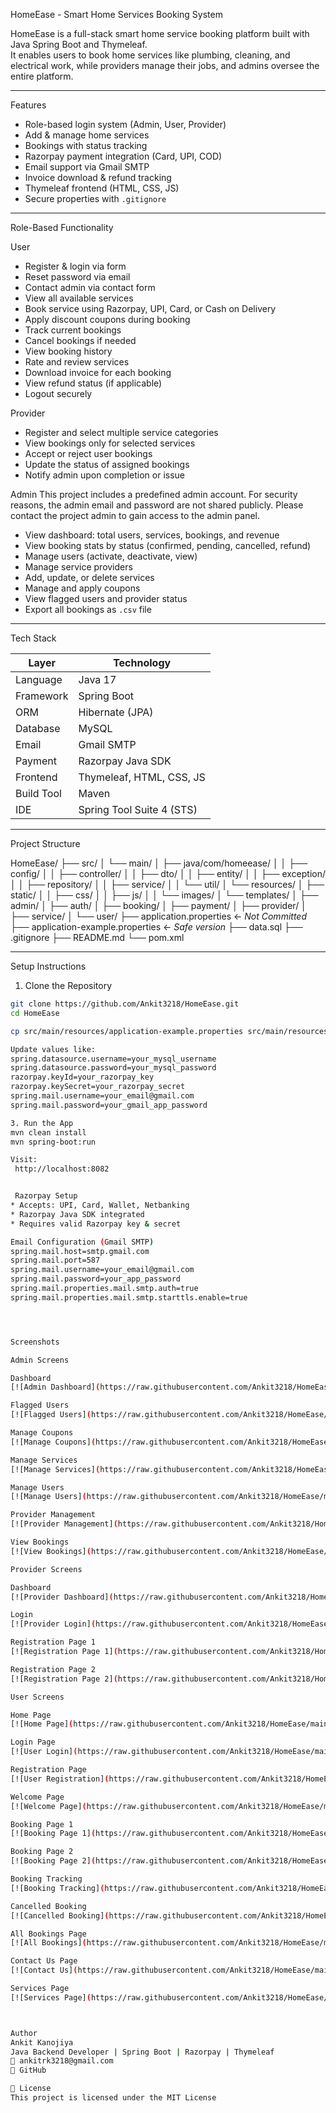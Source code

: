  HomeEase - Smart Home Services Booking System

HomeEase is a full-stack smart home service booking platform built with Java Spring Boot and Thymeleaf.  
It enables users to book home services like plumbing, cleaning, and electrical work, while providers manage their jobs, and admins oversee the entire platform.

---

 Features

-  Role-based login system (Admin, User, Provider)
-  Add & manage home services
-  Bookings with status tracking
-  Razorpay payment integration (Card, UPI, COD)
-  Email support via Gmail SMTP
-  Invoice download & refund tracking
-  Thymeleaf frontend (HTML, CSS, JS)
-  Secure properties with `.gitignore`

---

 Role-Based Functionality

 User
- Register & login via form
- Reset password via email
- Contact admin via contact form
- View all available services
- Book service using Razorpay, UPI, Card, or Cash on Delivery
- Apply discount coupons during booking
- Track current bookings
- Cancel bookings if needed
- View booking history
- Rate and review services
- Download invoice for each booking
- View refund status (if applicable)
- Logout securely

 Provider
- Register and select multiple service categories
- View bookings only for selected services
- Accept or reject user bookings
- Update the status of assigned bookings
- Notify admin upon completion or issue

 Admin
This project includes a predefined admin account.
 For security reasons, the admin email and password are not shared publicly.
 Please contact the project admin to gain access to the admin panel.

- View dashboard: total users, services, bookings, and revenue
- View booking stats by status (confirmed, pending, cancelled, refund)
- Manage users (activate, deactivate, view)
- Manage service providers
- Add, update, or delete services
- Manage and apply coupons
- View flagged users and provider status
- Export all bookings as `.csv` file

---

 Tech Stack

| Layer         | Technology                  |
|---------------|-----------------------------|
| Language      | Java 17                     |
| Framework     | Spring Boot                 |
| ORM           | Hibernate (JPA)             |
| Database      | MySQL                       |
| Email         | Gmail SMTP                  |
| Payment       | Razorpay Java SDK           |
| Frontend      | Thymeleaf, HTML, CSS, JS    |
| Build Tool    | Maven                       |
| IDE           | Spring Tool Suite 4 (STS)   |

---

 Project Structure

HomeEase/
├── src/
│   └── main/
│       ├── java/com/homeease/
│       │   ├── config/
│       │   ├── controller/
│       │   ├── dto/
│       │   ├── entity/
│       │   ├── exception/
│       │   ├── repository/
│       │   ├── service/
│       │   └── util/
│       └── resources/
│           ├── static/
│           │   ├── css/
│           │   ├── js/
│           │   └── images/
│           └── templates/
│               ├── admin/
│               ├── auth/
│               ├── booking/
│               ├── payment/
│               ├── provider/
│               ├── service/
│               └── user/
├── application.properties         ←  *Not Committed*
├── application-example.properties ←  *Safe version*
├── data.sql
├── .gitignore
├── README.md
└── pom.xml


---

 Setup Instructions

 1. Clone the Repository

```bash
git clone https://github.com/Ankit3218/HomeEase.git
cd HomeEase

cp src/main/resources/application-example.properties src/main/resources/application.properties

Update values like:
spring.datasource.username=your_mysql_username
spring.datasource.password=your_mysql_password
razorpay.keyId=your_razorpay_key
razorpay.keySecret=your_razorpay_secret
spring.mail.username=your_email@gmail.com
spring.mail.password=your_gmail_app_password

3. Run the App
mvn clean install
mvn spring-boot:run

Visit:
 http://localhost:8082


 Razorpay Setup
* Accepts: UPI, Card, Wallet, Netbanking
* Razorpay Java SDK integrated
* Requires valid Razorpay key & secret

Email Configuration (Gmail SMTP)
spring.mail.host=smtp.gmail.com
spring.mail.port=587
spring.mail.username=your_email@gmail.com
spring.mail.password=your_app_password
spring.mail.properties.mail.smtp.auth=true
spring.mail.properties.mail.smtp.starttls.enable=true




Screenshots

Admin Screens

Dashboard  
[![Admin Dashboard](https://raw.githubusercontent.com/Ankit3218/HomeEase/main/screenshots/admin-dashboard.png)](https://raw.githubusercontent.com/Ankit3218/HomeEase/main/screenshots/admin-dashboard.png)

Flagged Users  
[![Flagged Users](https://raw.githubusercontent.com/Ankit3218/HomeEase/main/screenshots/admin-flagged-user.png)](https://raw.githubusercontent.com/Ankit3218/HomeEase/main/screenshots/admin-flagged-user.png)

Manage Coupons  
[![Manage Coupons](https://raw.githubusercontent.com/Ankit3218/HomeEase/main/screenshots/admin-manageCoupon.png)](https://raw.githubusercontent.com/Ankit3218/HomeEase/main/screenshots/admin-manageCoupon.png)

Manage Services  
[![Manage Services](https://raw.githubusercontent.com/Ankit3218/HomeEase/main/screenshots/admin-manage-service.png)](https://raw.githubusercontent.com/Ankit3218/HomeEase/main/screenshots/admin-manage-service.png)

Manage Users  
[![Manage Users](https://raw.githubusercontent.com/Ankit3218/HomeEase/main/screenshots/admin-manage-user.png)](https://raw.githubusercontent.com/Ankit3218/HomeEase/main/screenshots/admin-manage-user.png)

Provider Management  
[![Provider Management](https://raw.githubusercontent.com/Ankit3218/HomeEase/main/screenshots/admin-providerManegement.png)](https://raw.githubusercontent.com/Ankit3218/HomeEase/main/screenshots/admin-providerManegement.png)

View Bookings  
[![View Bookings](https://raw.githubusercontent.com/Ankit3218/HomeEase/main/screenshots/admin-seeBookings.png)](https://raw.githubusercontent.com/Ankit3218/HomeEase/main/screenshots/admin-seeBookings.png)

Provider Screens

Dashboard  
[![Provider Dashboard](https://raw.githubusercontent.com/Ankit3218/HomeEase/main/screenshots/Provider-dashboard.png)](https://raw.githubusercontent.com/Ankit3218/HomeEase/main/screenshots/Provider-dashboard.png)

Login  
[![Provider Login](https://raw.githubusercontent.com/Ankit3218/HomeEase/main/screenshots/Provider-LoginPage.png)](https://raw.githubusercontent.com/Ankit3218/HomeEase/main/screenshots/Provider-LoginPage.png)

Registration Page 1  
[![Registration Page 1](https://raw.githubusercontent.com/Ankit3218/HomeEase/main/screenshots/provider-registrationPage1.png)](https://raw.githubusercontent.com/Ankit3218/HomeEase/main/screenshots/provider-registrationPage1.png)

Registration Page 2  
[![Registration Page 2](https://raw.githubusercontent.com/Ankit3218/HomeEase/main/screenshots/provider-RegistrationPage2.png)](https://raw.githubusercontent.com/Ankit3218/HomeEase/main/screenshots/provider-RegistrationPage2.png)

User Screens

Home Page  
[![Home Page](https://raw.githubusercontent.com/Ankit3218/HomeEase/main/screenshots/Home-page.png)](https://raw.githubusercontent.com/Ankit3218/HomeEase/main/screenshots/Home-page.png)

Login Page  
[![User Login](https://raw.githubusercontent.com/Ankit3218/HomeEase/main/screenshots/user-loginPage.png)](https://raw.githubusercontent.com/Ankit3218/HomeEase/main/screenshots/user-loginPage.png)

Registration Page  
[![User Registration](https://raw.githubusercontent.com/Ankit3218/HomeEase/main/screenshots/user-registrationPage.png)](https://raw.githubusercontent.com/Ankit3218/HomeEase/main/screenshots/user-registrationPage.png)

Welcome Page  
[![Welcome Page](https://raw.githubusercontent.com/Ankit3218/HomeEase/main/screenshots/user-welcomePage.png)](https://raw.githubusercontent.com/Ankit3218/HomeEase/main/screenshots/user-welcomePage.png)

Booking Page 1  
[![Booking Page 1](https://raw.githubusercontent.com/Ankit3218/HomeEase/main/screenshots/User-bookingPage1.png)](https://raw.githubusercontent.com/Ankit3218/HomeEase/main/screenshots/User-bookingPage1.png)

Booking Page 2  
[![Booking Page 2](https://raw.githubusercontent.com/Ankit3218/HomeEase/main/screenshots/User-bookingPage2.png)](https://raw.githubusercontent.com/Ankit3218/HomeEase/main/screenshots/User-bookingPage2.png)

Booking Tracking  
[![Booking Tracking](https://raw.githubusercontent.com/Ankit3218/HomeEase/main/screenshots/user-bookingTrakingPage.png)](https://raw.githubusercontent.com/Ankit3218/HomeEase/main/screenshots/user-bookingTrakingPage.png)

Cancelled Booking  
[![Cancelled Booking](https://raw.githubusercontent.com/Ankit3218/HomeEase/main/screenshots/user-cancelledBookingPage.png)](https://raw.githubusercontent.com/Ankit3218/HomeEase/main/screenshots/user-cancelledBookingPage.png)

All Bookings Page  
[![All Bookings](https://raw.githubusercontent.com/Ankit3218/HomeEase/main/screenshots/user-allBookingPage.png)](https://raw.githubusercontent.com/Ankit3218/HomeEase/main/screenshots/user-allBookingPage.png)

Contact Us Page  
[![Contact Us](https://raw.githubusercontent.com/Ankit3218/HomeEase/main/screenshots/user-contactUsPage.png)](https://raw.githubusercontent.com/Ankit3218/HomeEase/main/screenshots/user-contactUsPage.png)

Services Page  
[![Services Page](https://raw.githubusercontent.com/Ankit3218/HomeEase/main/screenshots/Service-Page.png)](https://raw.githubusercontent.com/Ankit3218/HomeEase/main/screenshots/Service-Page.png)



Author
Ankit Kanojiya
Java Backend Developer | Spring Boot | Razorpay | Thymeleaf
📧 ankitrk3218@gmail.com
🔗 GitHub

📄 License
This project is licensed under the MIT License
